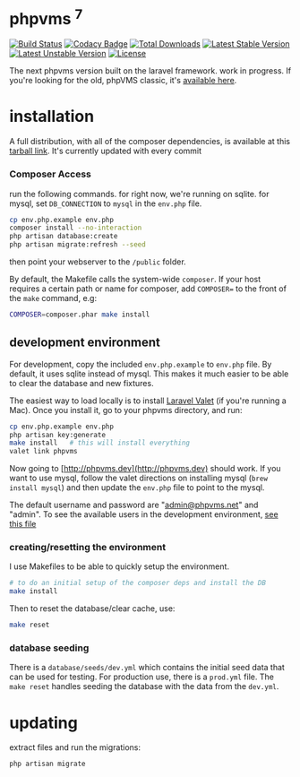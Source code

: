 # phpvms <sup>7</sup>

[![Build Status](https://travis-ci.org/nabeelio/phpvms.svg)](https://travis-ci.org/nabeelio/phpvms) [![Codacy Badge](https://api.codacy.com/project/badge/Grade/d668bebb0a3c46bda381af16ce3d9450)](https://www.codacy.com/app/nabeelio/phpvms?utm_source=github.com&amp;utm_medium=referral&amp;utm_content=nabeelio/phpvms&amp;utm_campaign=Badge_Grade) [![Total Downloads](https://poser.pugx.org/nabeel/phpvms/downloads)](https://packagist.org/packages/nabeel/phpvms) [![Latest Stable Version](https://poser.pugx.org/nabeel/phpvms/v/stable)](https://packagist.org/packages/nabeel/phpvms) [![Latest Unstable Version](https://poser.pugx.org/nabeel/phpvms/v/unstable)](https://packagist.org/packages/nabeel/phpvms) [![License](https://poser.pugx.org/nabeel/phpvms/license)](https://packagist.org/packages/nabeel/phpvms)

The next phpvms version built on the laravel framework. work in progress. If you're looking for 
the old, phpVMS classic, it's [available here](https://github.com/nabeelio/phpvms_v2).

# installation

A full distribution, with all of the composer dependencies, is available at this 
[tarball link](http://phpvms.net/downloads/phpvms-7.0.0-master.tar.gz). It's currently 
updated with every commit

### Composer Access

run the following commands. for right now, we're running on sqlite. for mysql, set 
`DB_CONNECTION` to `mysql` in the `env.php` file.

```bash
cp env.php.example env.php
composer install --no-interaction
php artisan database:create
php artisan migrate:refresh --seed
```

then point your webserver to the `/public` folder.

By default, the Makefile calls the system-wide `composer`. If your host requires a 
certain path or name for composer, add `COMPOSER=` to the front of the `make` command, e.g:

```bash
COMPOSER=composer.phar make install
```

## development environment

For development, copy the included `env.php.example` to `env.php` file. By default, it uses sqlite
instead of mysql. This makes it much easier to be able to clear the database and new fixtures.

The easiest way to load locally is to install [Laravel Valet](https://laravel.com/docs/5.5/valet) 
(if you're running a Mac). Once you install it, go to your phpvms directory, and run:

```bash
cp env.php.example env.php
php artisan key:generate
make install   # this will install everything
valet link phpvms
```

Now going to [http://phpvms.dev](http://phpvms.dev) should work. If you want to use mysql,
follow the valet directions on installing mysql (`brew install mysql`) and then update the
`env.php` file to point to the mysql.

The default username and password are "admin@phpvms.net" and "admin". 
To see the available users in the development environment, [see this file](https://github.com/nabeelio/phpvms/blob/master/database/seeds/dev.yml#L10) 

### creating/resetting the environment

I use Makefiles to be able to quickly setup the environment.

```bash
# to do an initial setup of the composer deps and install the DB
make install
```

Then to reset the database/clear cache, use:

```bash
make reset
```

### database seeding

There is a `database/seeds/dev.yml` which contains the initial seed data that can be used
for testing. For production use, there is a `prod.yml` file. The `make reset` handles seeding
the database with the data from the `dev.yml`.

# updating

extract files and run the migrations:

```bash
php artisan migrate
```
